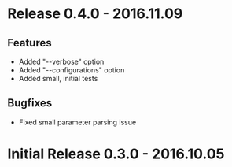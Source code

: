 # Release 0.4.0 - 2016.11.09
## Features
- Added "--verbose" option
- Added "--configurations" option
- Added small, initial tests

## Bugfixes
- Fixed small parameter parsing issue

# Initial Release 0.3.0 - 2016.10.05

